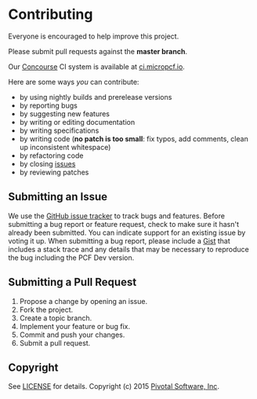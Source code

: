 # Contributing

Everyone is encouraged to help improve this project.

Please submit pull requests against the **master branch**.

Our [Concourse](http://concourse.ci) CI system is available at [ci.micropcf.io](https://ci.micropcf.io).

Here are some ways *you* can contribute:

* by using nightly builds and prerelease versions
* by reporting bugs
* by suggesting new features
* by writing or editing documentation
* by writing specifications
* by writing code (**no patch is too small**: fix typos, add comments, clean up inconsistent whitespace)
* by refactoring code
* by closing [issues](https://github.com/pivotal-cf/pcfdev/issues)
* by reviewing patches

## Submitting an Issue

We use the [GitHub issue tracker](https://github.com/pivotal-cf/pcfdev/issues) to track bugs and features.
Before submitting a bug report or feature request, check to make sure it hasn't already been submitted.
You can indicate support for an existing issue by voting it up.
When submitting a bug report, please include a [Gist](http://gist.github.com/) that includes a stack trace and any
details that may be necessary to reproduce the bug including the PCF Dev version.

## Submitting a Pull Request

1. Propose a change by opening an issue.
2. Fork the project.
3. Create a topic branch.
4. Implement your feature or bug fix.
5. Commit and push your changes.
6. Submit a pull request.

## Copyright

See [LICENSE](LICENSE) for details.
Copyright (c) 2015 [Pivotal Software, Inc](http://www.pivotal.io/).
